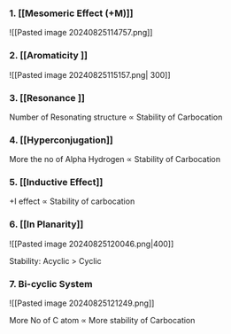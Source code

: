 ### 1. [[Mesomeric Effect (+M)]]

![[Pasted image 20240825114757.png]]
### 2. [[Aromaticity ]]

![[Pasted image 20240825115157.png| 300]]

### 3. [[Resonance ]]

 Number of Resonating structure $\propto$ Stability of Carbocation 
### 4. [[Hyperconjugation]]

   More the no of Alpha Hydrogen $\propto$ Stability of Carbocation 

### 5. [[Inductive Effect]]

   +I effect $\propto$  Stability of carbocation 
   
### 6.  [[In Planarity]]

![[Pasted image 20240825120046.png|400]]

Stability: Acyclic > Cyclic 

### 7. Bi-cyclic System

![[Pasted image 20240825121249.png]]


More No of C atom $\propto$ More stability of Carbocation 




